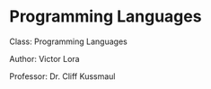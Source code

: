 Programming Languages
=====================

Class: Programming Languages 

Author: Victor Lora 

Professor: Dr. Cliff Kussmaul 

